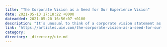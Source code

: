 ```yaml
---
title: "The Corporate Vision as a Seed for Our Experience Vision"
date: 2021-05-13 17:18:22 +0000
dateadded: 2021-05-20 16:56:07 +0100
description: "It’s unusual to think of a corporate vision statement as a powerful UX tool — possibly because it’s unusual to think about the corporate vision statement at&nbsp;all. These written-by-committee generic statements of where the organization might go in the future feel like an easy thing for everyone to ignore. And most people do. But, maybe […]"
link: "https://articles.uie.com/the-corporate-vision-as-a-seed-for-our-experience-vision/"
category:
directory: _directory/uie.md
---
```

